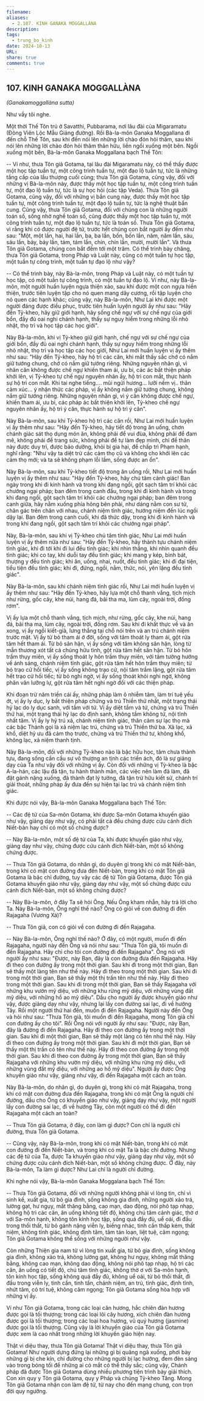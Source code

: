 ```yaml
---
filename: 
aliases:
  - 2.107. KINH GANAKA MOGGALLÀNA
description: 
tags:
  - trung_bo_kinh
date: 2024-10-13
URL: 
share: true
comments: true
---
```

## 107. KINH GANAKA MOGGALLÀNA  
_(Ganakamoggallàna sutta)_

Như vầy tôi nghe.

Một thời Thế Tôn trú ở Savatthi, Pubbarama, nơi lâu đài của Migaramatu (Ðông Viên Lộc Mẫu Giảng đường). Rồi Bà-la-môn Ganaka Moggallana đi đến chỗ Thế Tôn, sau khi đến nói lên những lời chào đón hỏi thăm, sau khi nói lên những lời chào đón hỏi thăm thân hữu, liền ngồi xuống một bên. Ngồi xuống một bên, Bà-la-môn Ganaka Moggallana bạch Thế Tôn:

-- Ví như, thưa Tôn giả Gotama, tại lâu đài Migaramatu này, có thể thấy được một học tập tuần tự, một công trình tuần tự, một đạo lộ tuần tự, tức là những tầng cấp của lầu thượng cuối cùng; thưa Tôn giả Gotama, cũng vậy, đối với những vị Bà-la-môn này, được thấy một học tập tuần tự, một công trình tuần tự, một đạo lộ tuần tự, tức là sự học hỏi (các tập Veda). Thưa Tôn giả Gotama, cũng vậy, đối với những vị bắn cung này, được thấy một học tập tuần tự, một công trình tuần tự, một đạo lộ tuần tự, tức là nghệ thuật bắn cung. Cũng vậy, thưa Tôn giả Gotama, đối với chúng con là những người toán số, sống nhờ nghề toán số, cũng được thấy một học tập tuần tự, một công trình tuần tự, một đạo lộ tuần tự, tức là toán số. Thưa Tôn giả Gotama, vì rằng khi có được người đệ tử, trước hết chúng con bắt người ấy đếm như sau: "Một, một lần, hai, hai lần, ba, ba lần, bốn, bốn lần, năm, năm lần, sáu, sáu lần, bảy, bảy lần, tám, tám lần, chín, chín lần, mười, mười lần". Và thưa Tôn giả Gotama, chúng con bắt đếm tới một trăm. Có thể trình bày chăng, thưa Tôn giả Gotama, trong Pháp và Luật này, cũng có một tuần tự học tập, một tuần tự công trình, một tuần tự đạo lộ như vậy?

-- Có thể trình bày, này Bà-la-môn, trong Pháp và Luật này, có một tuần tự học tập, có một tuần tự công trình, có một tuần tự đạo lộ. Ví như, này Bà-la-môn, một người huấn luyện ngựa thiện xảo, sau khi được một con ngựa hiền thiện, trước tiên luyện tập cho nó quen mang dây cương, rồi tập luyện cho nó quen các hạnh khác; cũng vậy, này Bà-la-môn, Như Lai khi được một người đáng được điều phục, trước tiên huấn luyện người ấy như sau: "Hãy đến Tỷ-kheo, hãy giữ giới hạnh, hãy sống chế ngự với sự chế ngự của giới bổn, đầy đủ oai nghi chánh hạnh, thấy sự nguy hiểm trong những lỗi nhỏ nhặt, thọ trì và học tập các học giới".

Này Bà-la-môn, khi vị Tỷ-kheo giữ giới hạnh, chế ngự với sự chế ngự của giới bổn, đầy đủ oai nghi chánh hạnh, thấy sự nguy hiểm trong những lỗi nhỏ nhặt, thọ trì và học tập các học giới, Như Lai mới huấn luyện vị ấy thêm như sau: "Hãy đến Tỷ-kheo, hãy hộ trì các căn, khi mắt thấy sắc chớ có nắm giữ tướng chung, chớ có nắm giữ tướng riêng. Những nguyên nhân gì, vì nhãn căn không được chế ngự khiến tham ái, ưu bi, các ác bất thiện pháp khởi lên, vị Tỷ-kheo tự chế ngự nguyên nhân ấy, hộ trì con mắt, thực hành sự hộ trì con mắt. Khi tai nghe tiếng.... mũi ngửi hương... lưỡi nếm vị.. thân cảm xúc... ý nhận thức các pháp, vị ấy không nắm giữ tướng chung, không nắm giữ tướng riêng. Những nguyên nhân gì, vì ý căn không được chế ngự, khiến tham ái, ưu bi, các pháp ác bất thiện khởi lên, Tỷ-kheo chế ngự nguyên nhân ấy, hộ trì ý căn, thực hành sự hộ trì ý căn".

Này Bà-la-môn, sau khi Tỷ-kheo hộ trì các căn rồi, Như Lai mới huấn luyện vị ấy thêm như sau: "Hãy đến Tỷ-kheo, hãy tiết độ trong ăn uống, chơn chánh giác sát thọ dụng món ăn, không phải để vui đùa, không phải để đam mê, không phải để trang sức, không phải để tự làm đẹp mình, chỉ để thân này được duy trì, được bảo dưỡng, khỏi bị gia hại, để chấp trì Phạm hạnh, nghĩ rằng: "Như vậy ta diệt trừ các cảm thọ cũ và không cho khởi lên các cảm thọ mới; và ta sẽ không phạm lỗi lầm, sống được an ổn".

Này Bà-la-môn, sau khi Tỷ-kheo tiết độ trong ăn uống rồi, Như Lai mới huấn luyện vị ấy thêm như sau: "Hãy đến Tỷ-kheo, hãy chú tâm cảnh giác! Ban ngày trong khi đi kinh hành và trong khi đang ngồi, gột sạch tâm trí khỏi các chướng ngại pháp; ban đêm trong canh đầu, trong khi đi kinh hành và trong khi đang ngồi, gột sạch tâm trí khỏi các chướng ngại pháp; ban đêm trong canh giữa, hãy nằm xuống phía hông bên phải, như dáng nằm con sư tử, chân gác trên chân với nhau, chánh niệm tỉnh giác, hướng niệm đến lúc ngồi dậy lại. Ban đêm trong canh cuối, khi đã thức dậy, trong khi đi kinh hành và trong khi đang ngồi, gột sạch tâm trí khỏi các chướng ngại pháp".

Này, Bà-la-môn, sau khi vị Tỷ-kheo chú tâm tỉnh giác, Như Lai mới huấn luyện vị ấy thêm nữa như sau: "Hãy đến Tỷ-kheo, hãy thành tựu chánh niệm tỉnh giác, khi đi tới khi đi lui đều tỉnh giác; khi nhìn thẳng, khi nhìn quanh đều tỉnh giác; khi co tay, khi duỗi tay đều tỉnh giác; khi mang y kép, bình bát, thượng y đều tỉnh giác; khi ăn, uống, nhai, nuốt, đều tỉnh giác; khi đi đại tiện, tiểu tiện đều tỉnh giác; khi đi, đứng, ngồi, nằm, thức, nói, yên lặng đều tỉnh giác".

Này Bà-la-môn, sau khi chánh niệm tỉnh giác rồi, Như Lai mới huấn luyện vị ấy thêm như sau: "Hãy đến Tỷ-kheo, hãy lựa một chỗ thanh vắng, tịch mịch như rừng, gốc cây, khe núi, hang đá, bãi tha ma, lùm cây, ngoài trời, đống rơm".

Vị ấy lựa một chỗ thanh vắng, tịch mịch, như rừng, gốc cây, khe núi, hang đá, bãi tha ma, lùm cây, ngoài trời, đống rơm. Sau khi đi khất thực về và ăn xong, vị ấy ngồi kiết-già, lưng thẳng tại chỗ nói trên và an trú chánh niệm trước mặt. Vị ấy từ bỏ tham ái ở đời, sống với tâm thoát ly tham ái, gột rửa tâm hết tham ái. Từ bỏ sân hận, vị ấy sống với tâm không sân hận, lòng từ mẫn thương xót tất cả chúng hữu tình, gột rửa tâm hết sân hận. Từ bỏ hôn trầm thụy miên, vị ấy sống thoát ly hôn trầm thụy miên, với tâm tưởng hướng về ánh sáng, chánh niệm tỉnh giác, gột rửa tâm hết hôn trầm thụy miên; từ bỏ trạo cử hối tiếc, vị ấy sống không trạo cử, nội tâm trầm lặng, gột rửa tâm hết trạo cử hối tiếc; từ bỏ nghi ngờ, vị ấy sống thoát khỏi nghi ngờ, không phân vân lưỡng lự, gột rửa tâm hết nghi ngờ đối với các thiện pháp.

Khi đoạn trừ năm triền cái ấy, những pháp làm ô nhiễm tâm, làm trí tuệ yếu ớt, vị ấy ly dục, ly bất thiện pháp chứng và trú Thiền thứ nhất, một trạng thái hỷ lạc do ly dục sanh, với tầm với tứ. Vị ấy diệt tầm và tứ, chứng và trú Thiền thứ hai, một trạng thái hỷ lạc do định sanh, không tầm không tứ, nội tĩnh nhất tâm. Vị ấy ly hỷ trú xả, chánh niệm tỉnh giác, thân cảm sự lạc thọ mà các bậc Thánh gọi là xả niệm lạc trú, chứng và trú Thiền thứ ba. Xả lạc, xả khổ, diệt hỷ ưu đã cảm thọ trước, chứng và trú Thiền thứ tư, không khổ, không lạc, xả niệm thanh tịnh.

Này Bà-la-môn, đối với những Tỷ-kheo nào là bậc hữu học, tâm chưa thành tựu, đang sống cần cầu sự vô thượng an tịnh các triền ách, đó là sự giảng dạy của Ta như vậy đối với những vị ấy. Còn đối với những vị Tỷ-kheo là bậc A-la-hán, các lậu đã tận, tu hành thành mãn, các việc nên làm đã làm, đã đặt gánh nặng xuống, đã thành đạt lý tưởng, đã tận trừ hữu kiết sử, chánh trí giải thoát, những pháp ấy đưa đến sự hiện tại lạc trú và chánh niệm tỉnh giác.

Khi được nói vậy, Bà-la-môn Ganaka Moggallana bạch Thế Tôn:

-- Các đệ tử của Sa-môn Gotama, khi được Sa-môn Gotama khuyến giáo như vậy, giảng dạy như vậy, có phải tất cả đều chứng được cứu cánh đích Niết-bàn hay chỉ có một số chứng được?

-- Này Bà-la-môn, một số đệ tử của Ta, khi được khuyến giáo như vậy, giảng dạy như vậy, chứng được cứu cánh đích Niết-bàn, một số không chứng được.

-- Thưa Tôn giả Gotama, do nhân gì, do duyên gì trong khi có mặt Niết-bàn, trong khi có mặt con đường đưa đến Niết-bàn, trong khi có mặt Tôn giả Gotama là bậc chỉ đường, tuy vậy các đệ tử Tôn giả Gotama, được Tôn giả Gotama khuyến giáo như vậy, giảng dạy như vậy, một số chứng được cứu cánh đích Niết-bàn, một số không chứng được?

-- Này Bà-la-môn, ở đây Ta sẽ hỏi Ông. Nếu Ông kham nhẫn, hãy trả lời cho Ta. Này Bà-la-môn, Ông nghĩ thế nào? Ông có giỏi về con đường đi đến Rajagaha (Vương Xá)?

-- Thưa Tôn giả, con có giỏi về con đường đi đến Rajagaha.

-- Này Bà-la-môn, Ông nghĩ thế nào? Ở đây, có một người, muốn đi đến Rajagaha, người này đến Ông và nói như sau: "Thưa Tôn giả, tôi muốn đi đến Rajagaha. Hãy chỉ cho tôi con đường đi đến Rajagaha". Ông nói với người ấy như sau: "Ðược, này Bạn, đây là con đường đưa đến Rajagaha. Hãy đi theo con đường ấy trong một thời gian. Sau khi đi trong một thời gian, Bạn sẽ thấy một làng tên như thế này. Hãy đi theo trong một thời gian. Sau khi đi trong một thời gian, Bạn sẽ thấy một thị trấn tên như thế này. Hãy đi theo trong một thời gian. Sau khi đi trong một thời gian, Bạn sẽ thấy Rajagaha với những khu vườn mỹ diệu, với những khu rừng mỹ diệu, với những vùng đất mỹ diệu, với những hồ ao mỹ diệu". Dầu cho người ấy được khuyến giáo như vậy, được giảng dạy như vậy, nhưng lại lấy con đường sai lạc, đi về hướng Tây. Rồi một người thứ hai đến, muốn đi đến Rajagaha. Người này đến Ông và hỏi như sau: "Thưa Tôn giả, tôi muốn đi đến Rajagaha, mong Tôn giả chỉ con đường ấy cho tôi". Rồi Ông nói với người ấy như sau: "Ðược, này Bạn, đây là đường đi đến Rajagaha. Hãy đi theo con đường ấy trong một thời gian. Sau khi đi một thời gian, Bạn sẽ thấy một làng có tên như thế này. Hãy đi theo con đường ấy trong một thời gian. Sau khi đi một thời gian, Bạn sẽ thấy một thị trấn có tên như thế này. Hãy đi theo con đường ấy trong một thời gian. Sau khi đi theo con đường ấy trong một thời gian, Bạn sẽ thấy Rajagaha với những khu vườn mỹ diệu, với những khu rừng mỹ diệu, với những vùng đất mỹ diệu, với những ao hồ mỹ diệu". Người ấy được Ông khuyến giáo như vậy, giảng như vậy, đi đến Rajagaha một cách an toàn.

Này Bà-la-môn, do nhân gì, do duyên gì, trong khi có mặt Rajagaha, trong khi có mặt con đường đưa đến Rajagaha, trong khi có mặt Ông là người chỉ đường, dầu cho Ông có khuyến giáo như vậy, giảng dạy như vậy, một người lấy con đường sai lạc, đi về hướng Tây, còn một người có thể đi đến Rajagaha một cách an toàn?

-- Thưa Tôn giả Gotama, ở đây, con làm gì được? Con chỉ là người chỉ đường, thưa Tôn giả Gotama.

-- Cũng vậy, này Bà-la-môn, trong khi có mặt Niết-bàn, trong khi có mặt con đường đi đến Niết-bàn, và trong khi có mặt Ta là bậc chỉ đường. Nhưng các đệ tử của Ta, được Ta khuyến giáo như vậy, giảng dạy như vậy, một số chứng được cứu cánh đích Niết-bàn, một số không chứng được. Ở đây, này Bà-la-môn, Ta làm gì được? Như Lai chỉ là người chỉ đường.

Khi nghe nói vậy, Bà-la-môn Ganaka Moggalana bạch Thế Tôn:

-- Thưa Tôn giả Gotama, đối với những người không phải vì lòng tin, chỉ vì sinh kế, xuất gia, từ bỏ gia đình, sống không gia đình, những người xảo trá, lường gạt, hư ngụy, mất thăng bằng, cao mạn, dao động, nói phô tạp nhạp, không hộ trì các căn, ăn uống không tiết độ, không chú tâm cảnh giác, thờ ơ với Sa-môn hạnh, không tôn kính học tập, sống quá đầy đủ, uể oải, đi đầu trong thối thất, từ bỏ gánh nặng viễn ly, biếng nhác, tinh cần thấp kém, thất niệm, không tỉnh giác, không định tâm, tâm tán loạn, liệt tuệ, câm ngọng; Tôn giả Gotama không thể sống với những người như vậy.

Còn những Thiện gia nam tử vì lòng tin xuất gia, từ bỏ gia đình, sống không gia đình, không xảo trá, không lường gạt, không hư ngụy, không mất thăng bằng, không cao mạn, không dao động, không nói phô tạp nhạp, hộ trì các căn, ăn uống có tiết độ, chú tâm tỉnh giác, không thờ ơ với Sa-môn hạnh, tôn kính học tập, sống không quá đầy đủ, không uể oải, từ bỏ thối thất, đi đầu trong viễn ly, tinh cần, tinh tấn, chánh niệm, an trú, tỉnh giác, định tĩnh, nhứt tâm, có trí tuệ, không câm ngọng; Tôn giả Gotama sống hòa hợp với những vị ấy.

Ví như Tôn giả Gotama, trong các loại căn hương, hắc chiên đàn hương được gọi là tối thượng; trong các loại lõi cây hương, xích chiên đàn hương được gọi là tối thượng; trong các loại hoa hương, vũ quý hương (jasmine) được gọi là tối thượng. Cũng vậy là lời khuyến giáo của Tôn giả Gotama được xem là cao nhất trong những lời khuyến giáo hiện nay.

Thật vi diệu thay, thưa Tôn giả Gotama! Thật vi diệu thay, thưa Tôn giả Gotama! Như người dựng đứng lại những gì bị quăng ngã xuống, phơi bày những gì bị che kín, chỉ đường cho những người bị lạc hướng, đem đèn sáng vào trong bóng tối để những ai có mắt có thể thấy sắc; cũng vậy, Chánh pháp đã được Tôn giả Gotama dùng nhiều phương tiện trình bày giải thích. Con xin quy y Tôn giả Gotama, quy y Pháp và chúng Tỷ-kheo Tăng. Mong Tôn giả Gotama nhận con làm đệ tử, từ nay cho đến mạng chung, con trọn đời quy ngưỡng.